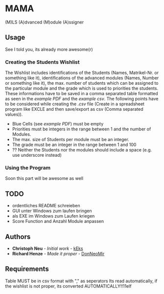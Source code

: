 

# MAMA
(M)LS (A)dvanced (M)odule (A)ssigner

## Usage
See I told you, its already more awesome(r)
### Creating the Students Wishlist
The Wishlist includes identifications of the Students (Names, Matrikel-Nr. or something like it), identifications of the advanced modules (Names, Number or something like it), the max. number of students which can be assigned to the particular module and the grade which is used to priorities the students. These informations have to be saved in a comma separated table formatted as seen in the *example PDF* and the *example csv*. The following points have to be considered while creating the *.csv* file (Create in a spreadsheet program like EXCLE and then save/export as csv (Comma separated values)).
* Blue Cells (see *example PDF*) must be empty
* Priorities must be integers in the range between 1 and the number of Modules.
* The max. size of Students per module must be an integer.
* The grade must be an integer in the range between 1 and 100
* ?? Neither the Students nor the modules should include a space (e.g. use underscore instead)

### Using the Program
Soon this part will be awesome as well

## TODO
* ordentliches README schreieben
* GUI unter Windows zum laufen bringen
* als EXE im Windows zum Laufen kriegen
* Score Function and Anzahl Module anpassen

## Authors

* **Christoph Neu** - *Initial work* - [kEks](https://github.com/keksundso)
* **Richard Henze** - *Made it proper* - [DonNeoMir](https://github.com/DonNeoMir)

## Requirements
Table MUST be in csv format with "," as seperators
Its read automatically, if the wishlist is not proper, its converted AUTOMATICALLY!!11elf

